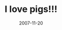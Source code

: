 ---
layout: base.njk
title : 'I love pigs!!!' 
view_title : 'I love pigs!!!' 
year : '2007' 
date : '2007-11-20' 
img_file : '/drawing/ilovepigs---.png' 
html_file : 'ilovepigs---' 
next_html : 'youmakemecool.html' 
year_order : '264' 
permalink : "title/{{html_file}}.html"
---
